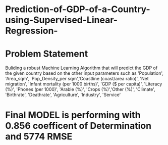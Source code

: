 # Prediction-of-GDP-of-a-Country-using-Supervised-Linear-Regression-

# Problem Statement
Buliding a robust Machine Learning Algorithm that will predict the GDP of the given country based on the other input parameters such as 'Population', 'Area_sqm', 'Pop_Density_per sqm','Coastline (coast/area ratio)', 'Net migration', 'Infant mortality (per 1000 births)', 'GDP ($ per capita)', 'Literacy (%)', 'Phones (per 1000)', 'Arable (%)', 'Crops (%)','Other (%)', 'Climate', 'Birthrate', 'Deathrate', 'Agriculture', 'Industry', 'Service'

# Final MODEL is performing with 0.856 coefficent of Determination and 5774 RMSE
